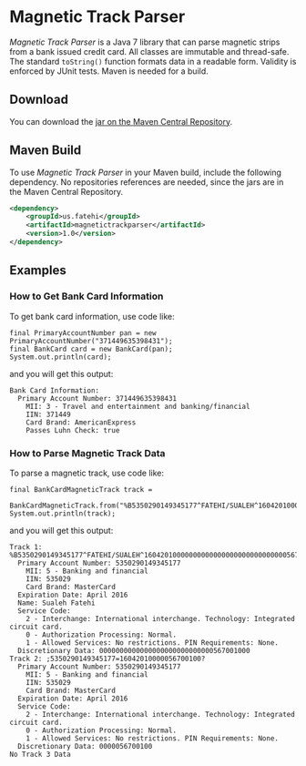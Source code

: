 # Magnetic Track Parser

*Magnetic Track Parser* is a Java 7 library that can parse magnetic strips from a bank issued credit card. All classes are immutable and thread-safe. The standard `toString()` function formats data in a readable form. Validity is enforced by JUnit tests. Maven is needed for a build.

## Download

You can download the [jar on the Maven Central Repository].

## Maven Build

To use *Magnetic Track Parser* in your Maven build, include the following dependency. No repositories references are needed, since the jars are in the Maven Central Repository.
```xml
<dependency>
    <groupId>us.fatehi</groupId>
    <artifactId>magnetictrackparser</artifactId>
    <version>1.0</version>
</dependency>
```


[jar on the Maven Central Repository]: http://search.maven.org/#search%7Cga%7C1%7Ca%3A%22magnetictrackparser%22


## Examples

### How to Get Bank Card Information

To get bank card information, use code like:
```
final PrimaryAccountNumber pan = new PrimaryAccountNumber("371449635398431");
final BankCard card = new BankCard(pan);
System.out.println(card);
```
and you will get this output:
```
Bank Card Information: 
  Primary Account Number: 371449635398431
    MII: 3 - Travel and entertainment and banking/financial
    IIN: 371449
    Card Brand: AmericanExpress
    Passes Luhn Check: true
```

### How to Parse Magnetic Track Data

To parse a magnetic track, use code like:
```
final BankCardMagneticTrack track = 
    BankCardMagneticTrack.from("%B5350290149345177^FATEHI/SUALEH^16042010000000000000000000000000000567001000?;5350290149345177=16042010000056700100?");
System.out.println(track);
```
and you will get this output:
```
Track 1: %B5350290149345177^FATEHI/SUALEH^16042010000000000000000000000000000567001000?
  Primary Account Number: 5350290149345177
    MII: 5 - Banking and financial
    IIN: 535029
    Card Brand: MasterCard
  Expiration Date: April 2016
  Name: Sualeh Fatehi
  Service Code: 
    2 - Interchange: International interchange. Technology: Integrated circuit card.
    0 - Authorization Processing: Normal.
    1 - Allowed Services: No restrictions. PIN Requirements: None.
  Discretionary Data: 0000000000000000000000000000567001000
Track 2: ;5350290149345177=16042010000056700100?
  Primary Account Number: 5350290149345177
    MII: 5 - Banking and financial
    IIN: 535029
    Card Brand: MasterCard
  Expiration Date: April 2016
  Service Code: 
    2 - Interchange: International interchange. Technology: Integrated circuit card.
    0 - Authorization Processing: Normal.
    1 - Allowed Services: No restrictions. PIN Requirements: None.
  Discretionary Data: 0000056700100
No Track 3 Data
```
